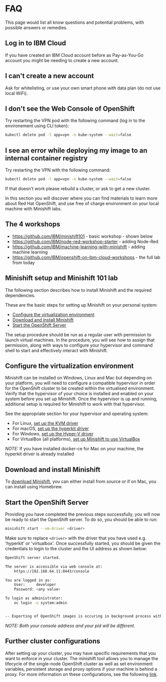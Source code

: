 # FAQ

This page would list all know questions and potential problems, with possible answers or remedies.

## Log in to IBM Cloud

If you have created an IBM Cloud account before as Pay-as-You-Go account you might be needing to create a new account.

## I can't create a new account

Ask for whitelisting, or use your own smart phone with data plan (do not use local WiFi).

## I don't see the Web Console of OpenShift

Try restarting the VPN pod with the following command (log in to the environement using CLI token):

```bash
kubectl delete pod -l app=vpn -n kube-system --wait=false
```

## I see an error while deploying my image to an internal container registry

Try restarting the VPN with the following command:

```bash
kubectl delete pod -l app=vpn -n kube-system --wait=false
```

If that doesn't work please rebuild a cluster, or ask to get a new cluster.

In this section you will discover where you can find materials to learn more about Red Hat OpenShift, and use free of charge environment on your local machine with Minishift labs.

## The 4 workshops

* <https://github.com/IBM/minishift101> - basic workshop - shown below
* <https://github.com/IBM/node-red-workshop-starter> - adding Node-Red
* <https://github.com/IBM/machine-learning-with-minishift> - adding machine learning
* <https://github.com/IBM/openshift-on-ibm-cloud-workshops> - the full lab from today

## Minishift setup and Minishift 101 lab

The following section describes how to install Minishift and the required dependencies.

These are the basic steps for setting up Minishift on your personal system:

* [Configure the virtualization environment](https://github.com/IBM/minishift101/blob/master/workshop/#configure-the-virtualization-environment)
* [Download and install Minishift](https://github.com/IBM/minishift101/blob/master/workshop/#download-and-install-minishift)
* [Start the OpenShift Server](https://github.com/IBM/minishift101/blob/master/workshop/#start-the-openshift-server)

The setup procedure should be run as a regular user with permission to launch virtual machines. In the procedure, you will see how to assign that permission, along with ways to configure your hypervisor and command shell to start and effectively interact with Minishift.

## Configure the virtualization environment

Minishift can be installed on Windows, Linux and Mac but depending on your platform, you will need to configure a compatible hypervisor in order for the OpenShift cluster to be created within the virtualised environment. Verify that the hypervisor of your choice is installed and enabled on your system before you set up Minishift. Once the hypervisor is up and running, additional setup is required for Minishift to work with that hypervisor.

See the appropriate section for your hypervisor and operating system:

* For Linux, [set up the KVM driver](https://docs.okd.io/latest/minishift/getting-started/setting-up-virtualization-environment.html#setting-up-kvm-driver)
* For macOS, [set up the hyperkit driver](https://docs.okd.io/latest/minishift/getting-started/setting-up-virtualization-environment.html#setting-up-hyperkit-driver)
* For Windows, [set up the Hyper-V driver](https://docs.okd.io/latest/minishift/getting-started/setting-up-virtualization-environment.html#setting-up-hyperkit-driver)
* For VirtualBox (all platforms), [set up Minishift to use VirtualBox](https://docs.okd.io/latest/minishift/getting-started/setting-up-virtualization-environment.html#setting-up-virtualbox-driver)

*NOTE:* If you have installed docker-ce for Mac on your machine, the hyperkit driver is already installed

## Download and install Minishift

To [download Minishift](https://docs.okd.io/latest/minishift/getting-started/installing.html), you can either install from source or if on Mac, you can install using Homebrew.

## Start the OpenShift Server

Providing you have completed the previous steps successfully, you will now be ready to start the OpenShift server. To do so, you should be able to run:

```bash
minishift start --vm-driver <driver>
```

Make sure to replace `<driver>` with the driver that you have used e.g. 'hyperkit' or 'virtualbox'. Once successfully started, you should be given the credentials to login to the cluster and the UI address as shown below:

```bash
OpenShift server started.

The server is accessible via web console at:
    https://192.168.64.11:8443/console

You are logged in as:
    User:     developer
    Password: <any value>

To login as administrator:
    oc login -u system:admin


-- Exporting of OpenShift images is occuring in background process with pid 5703.
```

*NOTE: Both your console address and your pid will be different.*

## Further cluster configurations

After setting up your cluster, you may have specific requirements that you want to enforce in your cluster. The minishift tool allows you to manage the lifecycle of the single-node OpenShift cluster as well as set environment variables, persistent storage and proxy options if your machine is behind a proxy. For more information on these configurations, see the following [link](https://docs.okd.io/latest/minishift/using/basic-usage.html#runtime-options).
